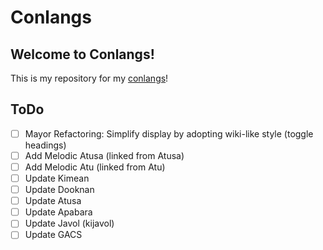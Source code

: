 # Conlangs

## Welcome to Conlangs!

This is my repository for my [conlangs](https://oil-limk.github.io/Conlangs)!

## ToDo

- [ ] Mayor Refactoring: Simplify display by adopting wiki-like style (toggle headings)
- [ ] Add Melodic Atusa (linked from Atusa)
- [ ] Add Melodic Atu (linked from Atu)
- [ ] Update Kimean
- [ ] Update Dooknan
- [ ] Update Atusa
- [ ] Update Apabara
- [ ] Update Javol (kijavol)
- [ ] Update GACS
